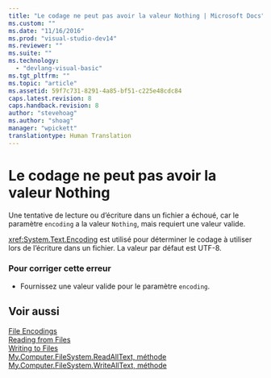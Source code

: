 ```yaml
---
title: "Le codage ne peut pas avoir la valeur Nothing | Microsoft Docs"
ms.custom: ""
ms.date: "11/16/2016"
ms.prod: "visual-studio-dev14"
ms.reviewer: ""
ms.suite: ""
ms.technology: 
  - "devlang-visual-basic"
ms.tgt_pltfrm: ""
ms.topic: "article"
ms.assetid: 59f7c731-8291-4a85-bf51-c225e48cdc84
caps.latest.revision: 8
caps.handback.revision: 8
author: "stevehoag"
ms.author: "shoag"
manager: "wpickett"
translationtype: Human Translation
---
```

# Le codage ne peut pas avoir la valeur Nothing
Une tentative de lecture ou d’écriture dans un fichier a échoué, car le paramètre `encoding` a la valeur `Nothing`, mais requiert une valeur valide.  
  
 <xref:System.Text.Encoding> est utilisé pour déterminer le codage à utiliser lors de l’écriture dans un fichier. La valeur par défaut est UTF\-8.  
  
### Pour corriger cette erreur  
  
-   Fournissez une valeur valide pour le paramètre `encoding`.  
  
## Voir aussi  
 [File Encodings](../../visual-basic/developing-apps/programming/drives-directories-files/file-encodings.md)   
 [Reading from Files](../../visual-basic/developing-apps/programming/drives-directories-files/reading-from-files.md)   
 [Writing to Files](../../visual-basic/developing-apps/programming/drives-directories-files/writing-to-files.md)   
 [My.Computer.FileSystem.ReadAllText, méthode](http://msdn.microsoft.com/fr-fr/3a7ac8be-fb1d-4087-bc65-167d6754d57f)   
 [My.Computer.FileSystem.WriteAllText, méthode](http://msdn.microsoft.com/fr-fr/f507460c-87d9-4504-b74f-3ff825c7d5c4)